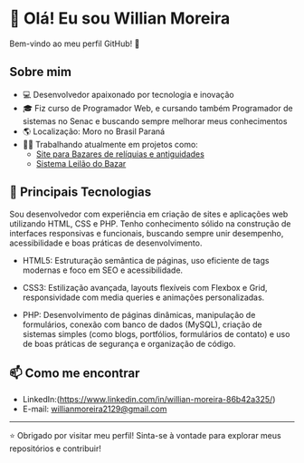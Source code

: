 # 👋 Olá! Eu sou Willian Moreira

Bem-vindo ao meu perfil GitHub! 🚀

## Sobre mim

- 💻 Desenvolvedor apaixonado por tecnologia e inovação
- 🎓 Fiz curso de Programador Web, e cursando também Programador de sistemas no Senac e buscando sempre melhorar meus conhecimentos
- 🌎 Localização: Moro no Brasil Paraná
- 👨‍💻 Trabalhando atualmente em projetos como:
  - [Site para Bazares de relíquias e antiguidades](https://github.com/WillMoreira2129/Bazaar-Old-Projeto)
  - [Sistema Leilão do Bazar](https://github.com/WillMoreira2129/Bazaar-Old-Leilao)

## 🚀 Principais Tecnologias
Sou desenvolvedor com experiência em criação de sites e aplicações web utilizando HTML, CSS e PHP. Tenho conhecimento sólido na construção de interfaces responsivas e funcionais, buscando sempre unir desempenho, acessibilidade e boas práticas de desenvolvimento.

- HTML5: Estruturação semântica de páginas, uso eficiente de tags modernas e foco em SEO e acessibilidade.

- CSS3: Estilização avançada, layouts flexíveis com Flexbox e Grid, responsividade com media queries e animações personalizadas.

- PHP: Desenvolvimento de páginas dinâmicas, manipulação de formulários, conexão com banco de dados (MySQL), criação de sistemas simples (como blogs, portfólios, formulários de contato) e uso de boas práticas de segurança e organização de código.


## 📫 Como me encontrar

- LinkedIn:(https://www.linkedin.com/in/willian-moreira-86b42a325/)
- E-mail: willianmoreira2129@gmail.com

---

⭐️ Obrigado por visitar meu perfil! Sinta-se à vontade para explorar meus repositórios e contribuir!
